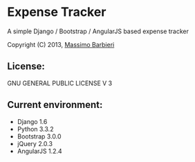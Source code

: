 Expense Tracker
===============

A simple Django / Bootstrap / AngularJS based expense tracker

Copyright (C) 2013, [Massimo Barbieri](http://www.massimobarbieri.it) 

## License:

GNU GENERAL PUBLIC LICENSE V 3

## Current environment: 

* Django 1.6
* Python 3.3.2
* Bootstrap 3.0.0
* jQuery 2.0.3
* AngularJS 1.2.4

